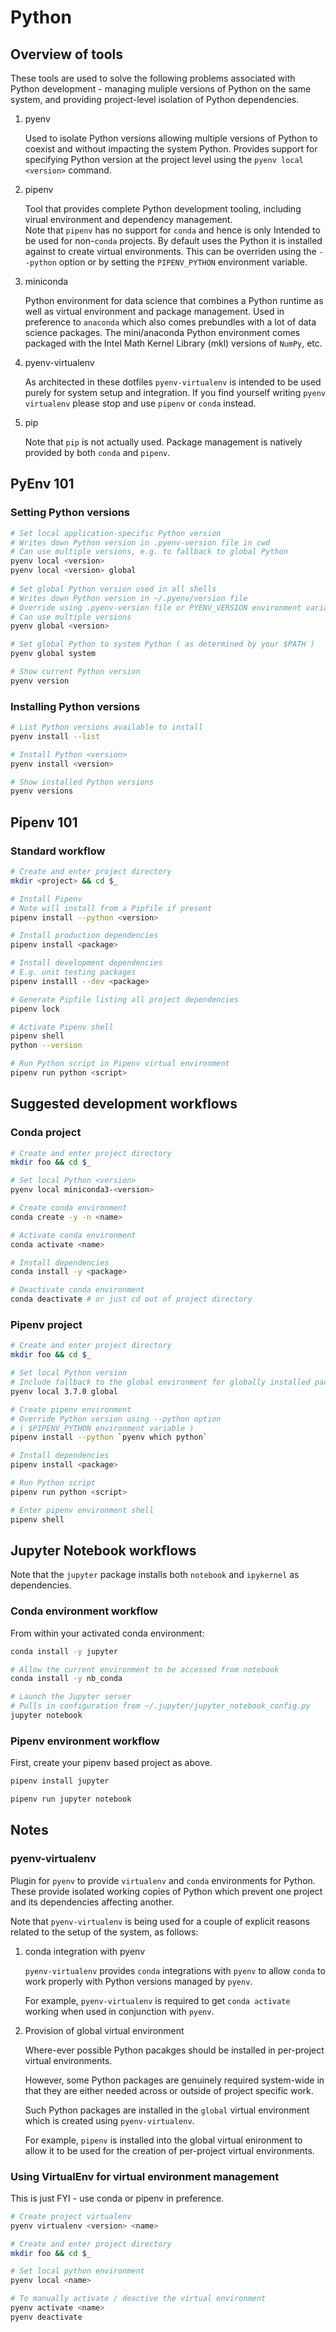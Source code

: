 # Python

## Overview of tools

These tools are used to solve the following problems associated with Python development - managing muliple versions of Python on the same system, and providing project-level isolation of Python dependencies.

1. pyenv

    Used to isolate Python versions allowing multiple versions of Python to coexist and without impacting the system Python. 
    Provides support for specifying Python version at the project level using the `pyenv local <version>` command.

2. pipenv

    Tool that provides complete Python development tooling, including virual environment and dependency management.    
    Note that `pipenv` has no support for `conda` and hence is only Intended to be used for non-`conda` projects.
    By default uses the Python it is installed against to create virtual environments. This can be overriden using the `--python` option or by setting the `PIPENV_PYTHON` environment variable.

3. miniconda

    Python environment for data science that combines a Python runtime as well as virtual environment and package management. Used in preference to `anaconda` which also comes prebundles with a lot of data science packages. The mini/anaconda Python environment comes packaged with the Intel Math Kernel Library (mkl) versions of `NumPy`, etc.

4. pyenv-virtualenv

    As architected in these dotfiles `pyenv-virtualenv` is intended to be used purely for system setup and integration.
    If you find yourself writing `pyenv virtualenv` please stop and use `pipenv` or `conda` instead.

5. pip

    Note that `pip` is not actually used. Package management is natively provided by both `conda` and `pipenv`.

## PyEnv 101

### Setting Python versions

```sh
# Set local application-specific Python version
# Writes down Python version in .pyenv-version file in cwd
# Can use multiple versions, e.g. to fallback to global Python 
pyenv local <version>
pyenv local <version> global
 
# Set global Python version used in all shells
# Writes down Python version in ~/.pyenv/version file
# Override using .pyenv-version file or PYENV_VERSION environment variable
# Can use multiple versions
pyenv global <version>

# Set global Python to system Python ( as determined by your $PATH )
pyenv global system 

# Show current Python version
pyenv version
```

### Installing Python versions

```sh
# List Python versions available to install
pyenv install --list

# Install Python <version>
pyenv install <version>

# Show installed Python versions
pyenv versions
```

## Pipenv 101

### Standard workflow

```sh
# Create and enter project directory
mkdir <project> && cd $_

# Install Pipenv
# Note will install from a Pipfile if present
pipenv install --python <version>

# Install production dependencies
pipenv install <package>

# Install development dependencies
# E.g. unit testing packages
pipenv installl --dev <package>

# Generate Pipfile listing all project dependencies
pipenv lock

# Activate Pipenv shell
pipenv shell
python --version

# Run Python script in Pipenv virtual environment
pipenv run python <script>
```

## Suggested development workflows

### Conda project

```sh
# Create and enter project directory
mkdir foo && cd $_

# Set local Python <version>
pyenv local miniconda3-<version>

# Create conda environment
conda create -y -n <name>

# Activate conda environment
conda activate <name>

# Install dependencies
conda install -y <package>

# Deactivate conda environment
conda deactivate # or just cd out of project directory
```

### Pipenv project

```sh
# Create and enter project directory
mkdir foo && cd $_

# Set local Python version
# Include fallback to the global environment for globally installed packages
pyenv local 3.7.0 global

# Create pipenv environment
# Override Python version using --python option
# ( $PIPENV_PYTHON environment variable )
pipenv install --python `pyenv which python`

# Install dependencies
pipenv install <package>

# Run Python script 
pipenv run python <script>

# Enter pipenv environment shell
pipenv shell
```

## Jupyter Notebook workflows

Note that the `jupyter` package installs both `notebook` and `ipykernel` as dependencies.

### Conda environment workflow

From within your activated conda environment:

```sh
conda install -y jupyter

# Allow the current environment to be accessed from notebook
conda install -y nb_conda

# Launch the Jupyter server
# Pulls in configuration from ~/.jupyter/jupyter_notebook_config.py
jupyter notebook
```

### Pipenv environment workflow

First, create your pipenv based project as above.

```sh
pipenv install jupyter

pipenv run jupyter notebook
```

## Notes

### pyenv-virtualenv

Plugin for `pyenv` to provide `virtualenv` and `conda` environments for Python. These provide isolated working copies of Python which prevent one project and its dependencies affecting another.

Note that `pyenv-virtualenv` is being used for a couple of explicit reasons related to the setup of the system, as follows:

1. conda integration with pyenv

    `pyenv-virtualenv` provides `conda` integrations with `pyenv` to allow `conda` to work properly with Python versions managed by `pyenv`.

    For example, `pyenv-virtualenv` is required to get `conda activate` working when used in conjunction with `pyenv`.

2. Provision of global virtual environment

    Where-ever possible Python pacakges should be installed in per-project virtual environments.

    However, some Python packages are genuinely required system-wide in that they are either needed across or outside of project specific work.

    Such Python packages are installed in the `global` virtual environment which is created using `pyenv-virtualenv`.

    For example, `pipenv` is installed into the global virtual enironment to allow it to be used for the creation of per-project virtual environments.

### Using VirtualEnv for virtual environment management

This is just FYI - use conda or pipenv in preference.

```sh
# Create project virtualenv
pyenv virtualenv <version> <name>

# Create and enter project directory
mkdir foo && cd $_

# Set local python environment
pyenv local <name>

# To manually activate / deactive the virtual environment
pyenv activate <name>
pyenv deactivate
```
